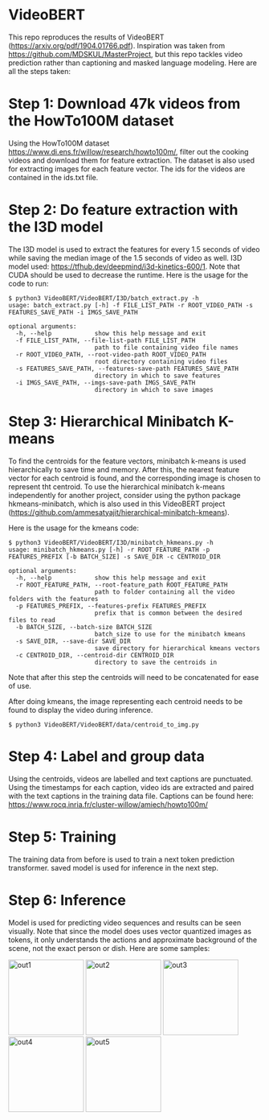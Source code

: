 # VideoBERT
This repo reproduces the results of VideoBERT (https://arxiv.org/pdf/1904.01766.pdf). Inspiration was taken from https://github.com/MDSKUL/MasterProject, but this repo tackles video prediction rather than captioning and masked language modeling. Here are all the steps taken:

# Step 1: Download 47k videos from the HowTo100M dataset
Using the HowTo100M dataset https://www.di.ens.fr/willow/research/howto100m/, filter out the cooking videos and download them for feature extraction. The dataset is also used for extracting images for each feature vector. The ids for the videos are contained in the ids.txt file. 

# Step 2: Do feature extraction with the I3D model
The I3D model is used to extract the features for every 1.5 seconds of video while saving the median image of the 1.5 seconds of video as well. I3D model used: https://tfhub.dev/deepmind/i3d-kinetics-600/1. Note that CUDA should be used to decrease the runtime. Here is the usage for the code to run:

```
$ python3 VideoBERT/VideoBERT/I3D/batch_extract.py -h
usage: batch_extract.py [-h] -f FILE_LIST_PATH -r ROOT_VIDEO_PATH -s FEATURES_SAVE_PATH -i IMGS_SAVE_PATH

optional arguments:
  -h, --help            show this help message and exit
  -f FILE_LIST_PATH, --file-list-path FILE_LIST_PATH
                        path to file containing video file names
  -r ROOT_VIDEO_PATH, --root-video-path ROOT_VIDEO_PATH
                        root directory containing video files
  -s FEATURES_SAVE_PATH, --features-save-path FEATURES_SAVE_PATH
                        directory in which to save features
  -i IMGS_SAVE_PATH, --imgs-save-path IMGS_SAVE_PATH
                        directory in which to save images
```

# Step 3: Hierarchical Minibatch K-means
To find the centroids for the feature vectors, minibatch k-means is used hierarchically to save time and memory. After this, the nearest feature vector for each centroid is found, and the corresponding image is chosen to represent tht centroid. To use the hierarchical minibatch k-means independently for another project, consider using the python package hkmeans-minibatch, which is also used in this VideoBERT project (https://github.com/ammesatyajit/hierarchical-minibatch-kmeans).

Here is the usage for the kmeans code:
```
$ python3 VideoBERT/VideoBERT/I3D/minibatch_hkmeans.py -h 
usage: minibatch_hkmeans.py [-h] -r ROOT_FEATURE_PATH -p FEATURES_PREFIX [-b BATCH_SIZE] -s SAVE_DIR -c CENTROID_DIR

optional arguments:
  -h, --help            show this help message and exit
  -r ROOT_FEATURE_PATH, --root-feature_path ROOT_FEATURE_PATH
                        path to folder containing all the video folders with the features
  -p FEATURES_PREFIX, --features-prefix FEATURES_PREFIX
                        prefix that is common between the desired files to read
  -b BATCH_SIZE, --batch-size BATCH_SIZE
                        batch_size to use for the minibatch kmeans
  -s SAVE_DIR, --save-dir SAVE_DIR
                        save directory for hierarchical kmeans vectors
  -c CENTROID_DIR, --centroid-dir CENTROID_DIR
                        directory to save the centroids in
```
Note that after this step the centroids will need to be concatenated for ease of use.

After doing kmeans, the image representing each centroid needs to be found to display the video during inference.
```
$ python3 VideoBERT/VideoBERT/data/centroid_to_img.py
```

# Step 4: Label and group data
Using the centroids, videos are labelled and text captions are punctuated. Using the timestamps for each caption, video ids are extracted and paired with the text captions in the training data file. Captions can be found here: https://www.rocq.inria.fr/cluster-willow/amiech/howto100m/

# Step 5: Training
The training data from before is used to train a next token prediction transformer. saved model is used for inference in the next step.

# Step 6: Inference
Model is used for predicting video sequences and results can be seen visually. Note that since the model does uses vector quantized images as tokens, it only understands the actions and approximate background of the scene, not the exact person or dish. Here are some samples:

<p float="center" padding=10px>
  <img src="https://github.com/ammesatyajit/videobert/blob/master/results/out-vid-40071.jpg" alt="out1" width="150"/>
  <img src="https://github.com/ammesatyajit/videobert/blob/master/results/out-vid-40171.jpg" alt="out2" width="150"/>
  <img src="https://github.com/ammesatyajit/videobert/blob/master/results/out-vid-40371.jpg" alt="out3" width="150"/>
  <img src="https://github.com/ammesatyajit/videobert/blob/master/results/out-vid-42671.jpg" alt="out4" width="150"/>
  <img src="https://github.com/ammesatyajit/videobert/blob/master/results/out-vid-44471.png" alt="out5" width="150"/>
</p>
